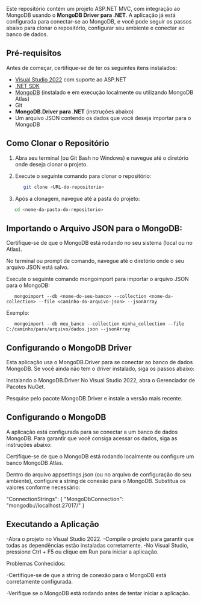 Este repositório contém um projeto ASP.NET MVC, com integração ao MongoDB usando o **MongoDB Driver para .NET**. A aplicação já está configurada para conectar-se ao MongoDB, e você pode seguir os passos abaixo para clonar o repositório, configurar seu ambiente e conectar ao banco de dados.

## Pré-requisitos

Antes de começar, certifique-se de ter os seguintes itens instalados:

- [Visual Studio 2022](https://visualstudio.microsoft.com/) com suporte ao ASP.NET
- [.NET SDK](https://dotnet.microsoft.com/download)
- [MongoDB](https://www.mongodb.com/try/download/community) (instalado e em execução localmente ou utilizando MongoDB Atlas)
- Git
- **MongoDB.Driver para .NET** (instruções abaixo)
- Um arquivo JSON contendo os dados que você deseja importar para o MongoDB

## Como Clonar o Repositório

1. Abra seu terminal (ou Git Bash no Windows) e navegue até o diretório onde deseja clonar o projeto.
2. Execute o seguinte comando para clonar o repositório:

   ```bash
      git clone <URL-do-repositorio>
   ```
3. Após a clonagem, navegue até a pasta do projeto:

  ```bash
     cd <nome-da-pasta-do-repositorio>
  ```

## Importando o Arquivo JSON para o MongoDB:

Certifique-se de que o MongoDB está rodando no seu sistema (local ou no Atlas).

No terminal ou prompt de comando, navegue até o diretório onde o seu arquivo JSON está salvo.

Execute o seguinte comando mongoimport para importar o arquivo JSON para o MongoDB:

```
   mongoimport --db <nome-do-seu-banco> --collection <nome-da-collection> --file <caminho-do-arquivo-json> --jsonArray
```

Exemplo:
```
   mongoimport --db meu_banco --collection minha_collection --file C:/caminho/para/arquivo/dados.json --jsonArray
```


## Configurando o MongoDB Driver
Esta aplicação usa o MongoDB.Driver para se conectar ao banco de dados MongoDB. Se você ainda não tem o driver instalado, siga os passos abaixo:

Instalando o MongoDB.Driver
No Visual Studio 2022, abra o Gerenciador de Pacotes NuGet.

Pesquise pelo pacote MongoDB.Driver e instale a versão mais recente.


## Configurando o MongoDB
A aplicação está configurada para se conectar a um banco de dados MongoDB. Para garantir que você consiga acessar os dados, siga as instruções abaixo:

Certifique-se de que o MongoDB está rodando localmente ou configure um banco MongoDB Atlas.

Dentro do arquivo appsettings.json (ou no arquivo de configuração do seu ambiente), configure a string de conexão para o MongoDB. Substitua os valores conforme necessário:

"ConnectionStrings": {
  "MongoDbConnection": "mongodb://localhost:27017/<nome-do-seu-banco-de-dados>"
}


## Executando a Aplicação
-Abra o projeto no Visual Studio 2022.
-Compile o projeto para garantir que todas as dependências estão instaladas corretamente.
-No Visual Studio, pressione Ctrl + F5 ou clique em Run para iniciar a aplicação.

Problemas Conhecidos:

-Certifique-se de que a string de conexão para o MongoDB está corretamente configurada.

-Verifique se o MongoDB está rodando antes de tentar iniciar a aplicação.



